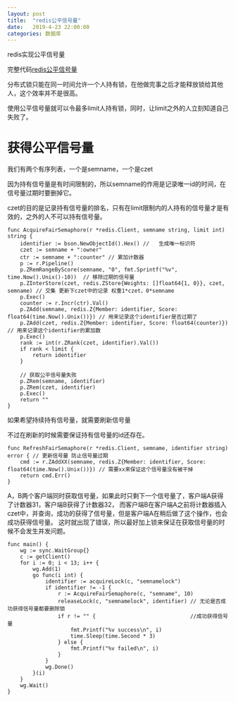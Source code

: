 ```yaml
---
layout: post
title:  "redis公平信号量"
date:   2019-4-23 22:00:00
categories: 数据库
---
```


redis实现公平信号量

完整代码[redis公平信号量](https://github.com/daysleep666/someproject/blob/master/sql/redis/fairsemaphore/main.go)

分布式锁只能在同一时间允许一个人持有锁，在他做完事之后才能释放锁给其他人，这个效率并不是很高。

使用公平信号量就可以令最多limit人持有锁，同时，让limit之外的人立刻知道自己失败了。

# **获得公平信号量**

我们有两个有序列表，一个是semname，一个是czet

因为持有信号量是有时间限制的，所以semname的作用是记录唯一id的时间，在信号量过期时要删掉它。

czet的目的是记录持有信号量的排名，只有在limit限制内的人持有的信号量才是有效的，之外的人不可以持有信号量。

```
func AcquireFairSemaphore(r *redis.Client, semname string, limit int) string {
	identifier := bson.NewObjectId().Hex() //	生成唯一标识符
	czet := semname + ":owner"
	ctr := semname + ":counter" // 累加计数器
	p := r.Pipeline()
	p.ZRemRangeByScore(semname, "0", fmt.Sprintf("%v", time.Now().Unix()-10))  // 移除过期的信号量
	p.ZInterStore(czet, redis.ZStore{Weights: []float64{1, 0}}, czet, semname) // 交集 更新下czet中的记录 权重1*czet，0*semname
	p.Exec()
	counter := r.Incr(ctr).Val()
	p.ZAdd(semname, redis.Z{Member: identifier, Score: float64(time.Now().Unix())}) // 用来记录这个identifier是否过期了
	p.ZAdd(czet, redis.Z{Member: identifier, Score: float64(counter)})              // 用来记录这个identifier的累加数
	p.Exec()
	rank := int(r.ZRank(czet, identifier).Val())
	if rank < limit {
		return identifier
	}

	// 获取公平信号量失败
	p.ZRem(semname, identifier)
	p.ZRem(czet, identifier)
	p.Exec()
	return ""
}
```

如果希望持续持有信号量，就需要刷新信号量

不过在刷新的时候需要保证持有信号量的id还存在。

```
func RefreshFairSemaphore(r *redis.Client, semname, identifier string) error { // 更新信号量 防止信号量过期
	cmd := r.ZAddXX(semname, redis.Z{Member: identifier, Score: float64(time.Now().Unix())}) // 需要xx来保证这个信号量没有被干掉
	return cmd.Err()
}

```

A，B两个客户端同时获取信号量，如果此时只剩下一个信号量了，客户端A获得了计数器31，客户端B获得了计数器32，
而客户端B在客户端A之前将计数器插入czet中，并查询，成功的获得了信号量，但是客户端A在稍后做了这个操作，也会成功获得信号量。
这时就出现了错误，所以最好加上锁来保证在获取信号量的时候不会发生并发问题。

```
func main() {
	wg := sync.WaitGroup{}
	c := getClient()
	for i := 0; i < 13; i++ {
		wg.Add(1)
		go func(i int) {
			identifier := acquireLock(c, "semnamelock")
			if identifier != -1 {
				r := AcquireFairSemaphore(c, "semname", 10)
				releaseLock(c, "semnamelock", identifier) // 无论是否成功获得信号量都要删除锁
				if r != "" {                              //成功获得信号量
					fmt.Printf("%v success\n", i)
					time.Sleep(time.Second * 3)
				} else {
					fmt.Printf("%v failed\n", i)
				}
			}
			wg.Done()
		}(i)
	}
	wg.Wait()
}

```